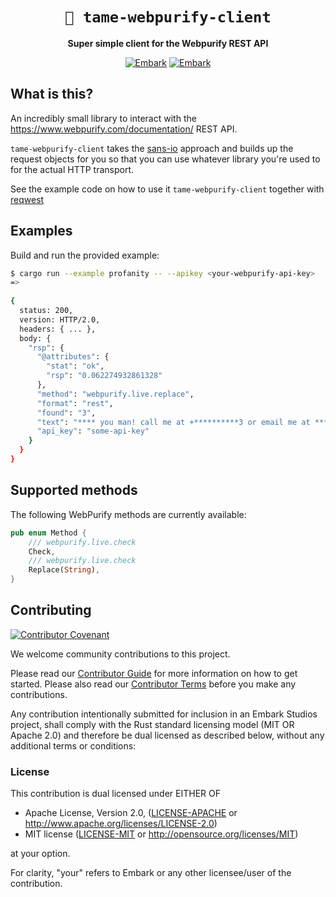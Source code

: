 <!-- Allow this file to not have a first line heading -->
<!-- markdownlint-disable-file MD041 no-emphasis-as-heading -->

<!-- inline html -->
<!-- markdownlint-disable-file MD033 -->

<div align="center">

# `💩 tame-webpurify-client`

**Super simple client for the Webpurify REST API**

<!--- FIXME: Update crate, repo and CI workflow names here! Remove any that are not relevant --->
[![Embark](https://img.shields.io/badge/embark-open%20source-blueviolet.svg)](https://embark.dev)
[![Embark](https://img.shields.io/badge/discord-embark-%237289da.svg?logo=discord)](https://discord.gg/dAuKfZS)

[//]: # ([![Crates.io]&#40;https://img.shields.io/crates/v/rust-gpu.svg&#41;]&#40;https://crates.io/crates/rust-gpu&#41;)
[//]: # ([![Docs]&#40;https://docs.rs/rust-gpu/badge.svg&#41;]&#40;https://docs.rs/rust-gpu&#41;)
[//]: # ([![Git Docs]&#40;https://img.shields.io/badge/git%20main%20docs-published-blue&#41;]&#40;https://embarkstudios.github.io/presser/presser/index.html&#41;)
[//]: # ([![dependency status]&#40;https://deps.rs/repo/github/EmbarkStudios/rust-gpu/status.svg&#41;]&#40;https://deps.rs/repo/github/EmbarkStudios/rust-gpu&#41;)
[//]: # ([![Build status]&#40;https://github.com/EmbarkStudios/physx-rs/workflows/CI/badge.svg&#41;]&#40;https://github.com/EmbarkStudios/physx-rs/actions&#41;)
</div>

## What is this?

An incredibly small library to interact with the https://www.webpurify.com/documentation/ REST API.

`tame-webpurify-client` takes the [sans-io](https://sans-io.readthedocs.io/) approach and builds up the request objects for you so that you can use whatever library you're used to for the actual HTTP transport.

See the example code on how to use it `tame-webpurify-client` together with [reqwest](https://crates.io/crates/reqwest)
## Examples

Build and run the provided example:

```bash
$ cargo run --example profanity -- --apikey <your-webpurify-api-key>
=> 
 
{
  status: 200,
  version: HTTP/2.0,
  headers: { ... },
  body: {
    "rsp": {
      "@attributes": {
        "stat": "ok",
        "rsp": "0.062274932861328"
      },
      "method": "webpurify.live.replace",
      "format": "rest",
      "found": "3",
      "text": "**** you man! call me at +**********3 or email me at ****.****@*******.***",
      "api_key": "some-api-key"
    }
  }
}
```

## Supported methods

The following WebPurify methods are currently available:

```rust
pub enum Method {
    /// webpurify.live.check
    Check,
    /// webpurify.live.check
    Replace(String),
}
```

[//]: # (## TEMPLATE INSTRUCTIONS)

[//]: # ()
[//]: # (1. Create a new repository under EmbarkStudios using this template.)

[//]: # (1. **Title:** Change the first line of this README to the name of your project, and replace the sunflower with an emoji that represents your project. 🚨 Your emoji selection is critical.)

[//]: # (1. **Badges:** In the badges section above, change the repo name in each URL. If you are creating something other than a Rust crate, remove the crates.io and docs badges &#40;and feel free to add more appropriate ones for your language&#41;.)

[//]: # (1. **CI:** In `./github/workflows/` rename `rust-ci.yml` &#40;or the appropriate config for your language&#41; to `ci.yml`. And go over it and adapt it to work for your project)

[//]: # (    - If you aren't using or customized the CI workflow, also see the TODO in `.mergify.yml`)

[//]: # (    - If you want to use the automatic rustdoc publishing to github pages for git main, see `rustdoc-pages.yml`)

[//]: # (1. **Issue & PR Templates**: Review the files in `.github/ISSUE_TEMPLATE` and `.github/pull_request_template`. Adapt them)

[//]: # (to suit your needs, removing or re-wording any sections that don't make sense for your use case.)

[//]: # (1. **CHANGELOG.md:** Change the `$REPO_NAME` in the links at the bottom to the name of the repository, and replace the example template lines with the actual notes for the repository/crate.)

[//]: # (1. **release.toml:** in `./release.toml` change the `$REPO_NAME` to the name of the repository)

[//]: # (1. **Cleanup:** Remove this section of the README and any unused files &#40;such as configs for other languages&#41; from the repo.)

## Contributing

[![Contributor Covenant](https://img.shields.io/badge/contributor%20covenant-v1.4-ff69b4.svg)](CODE_OF_CONDUCT.md)

We welcome community contributions to this project.

Please read our [Contributor Guide](CONTRIBUTING.md) for more information on how to get started.
Please also read our [Contributor Terms](CONTRIBUTING.md#contributor-terms) before you make any contributions.

Any contribution intentionally submitted for inclusion in an Embark Studios project, shall comply with the Rust standard licensing model (MIT OR Apache 2.0) and therefore be dual licensed as described below, without any additional terms or conditions:

### License

This contribution is dual licensed under EITHER OF

- Apache License, Version 2.0, ([LICENSE-APACHE](LICENSE-APACHE) or <http://www.apache.org/licenses/LICENSE-2.0>)
- MIT license ([LICENSE-MIT](LICENSE-MIT) or <http://opensource.org/licenses/MIT>)

at your option.

For clarity, "your" refers to Embark or any other licensee/user of the contribution.
